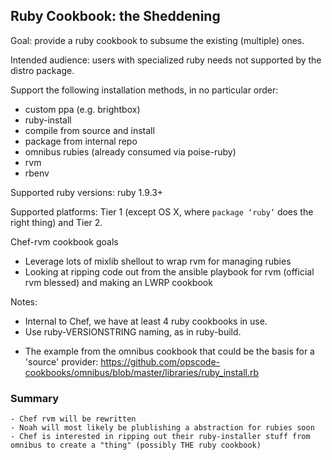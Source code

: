 ## Ruby Cookbook: the Sheddening

Goal:  provide a ruby cookbook to subsume the existing (multiple) ones.

Intended audience:  users with specialized ruby needs not supported by the distro package.

Support the following installation methods, in no particular order:
+ custom ppa (e.g. brightbox)
+ ruby-install
+ compile from source and install
+ package from internal repo
+ omnibus rubies (already consumed via poise-ruby)
+ rvm
+ rbenv

Supported ruby versions:  ruby 1.9.3+

Supported platforms:  Tier 1 (except OS X, where `package ‘ruby’` does the right thing) and Tier 2.

Chef-rvm cookbook goals
- Leverage lots of mixlib shellout to wrap rvm for managing rubies
- Looking at ripping code out from the ansible playbook for rvm (official rvm blessed) and making an LWRP cookbook

Notes:
+ Internal to Chef, we have at least 4 ruby cookbooks in use.
+ Use ruby-VERSIONSTRING naming, as in ruby-build.

- The example from the omnibus cookbook that could be the basis for a 'source' provider:
    https://github.com/opscode-cookbooks/omnibus/blob/master/libraries/ruby_install.rb

### Summary
    - Chef rvm will be rewritten
    - Noah will most likely be plublishing a abstraction for rubies soon
    - Chef is interested in ripping out their ruby-installer stuff from omnibus to create a "thing" (possibly THE ruby cookbook)